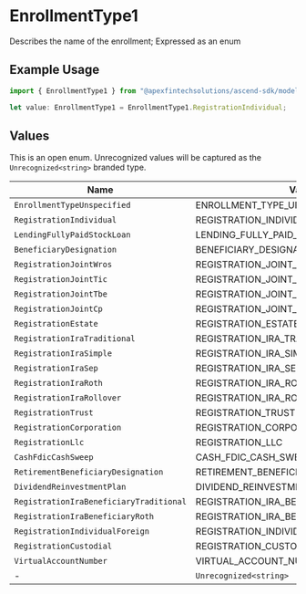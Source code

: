 # EnrollmentType1

Describes the name of the enrollment; Expressed as an enum

## Example Usage

```typescript
import { EnrollmentType1 } from "@apexfintechsolutions/ascend-sdk/models/components";

let value: EnrollmentType1 = EnrollmentType1.RegistrationIndividual;
```

## Values

This is an open enum. Unrecognized values will be captured as the `Unrecognized<string>` branded type.

| Name                                     | Value                                    |
| ---------------------------------------- | ---------------------------------------- |
| `EnrollmentTypeUnspecified`              | ENROLLMENT_TYPE_UNSPECIFIED              |
| `RegistrationIndividual`                 | REGISTRATION_INDIVIDUAL                  |
| `LendingFullyPaidStockLoan`              | LENDING_FULLY_PAID_STOCK_LOAN            |
| `BeneficiaryDesignation`                 | BENEFICIARY_DESIGNATION                  |
| `RegistrationJointWros`                  | REGISTRATION_JOINT_WROS                  |
| `RegistrationJointTic`                   | REGISTRATION_JOINT_TIC                   |
| `RegistrationJointTbe`                   | REGISTRATION_JOINT_TBE                   |
| `RegistrationJointCp`                    | REGISTRATION_JOINT_CP                    |
| `RegistrationEstate`                     | REGISTRATION_ESTATE                      |
| `RegistrationIraTraditional`             | REGISTRATION_IRA_TRADITIONAL             |
| `RegistrationIraSimple`                  | REGISTRATION_IRA_SIMPLE                  |
| `RegistrationIraSep`                     | REGISTRATION_IRA_SEP                     |
| `RegistrationIraRoth`                    | REGISTRATION_IRA_ROTH                    |
| `RegistrationIraRollover`                | REGISTRATION_IRA_ROLLOVER                |
| `RegistrationTrust`                      | REGISTRATION_TRUST                       |
| `RegistrationCorporation`                | REGISTRATION_CORPORATION                 |
| `RegistrationLlc`                        | REGISTRATION_LLC                         |
| `CashFdicCashSweep`                      | CASH_FDIC_CASH_SWEEP                     |
| `RetirementBeneficiaryDesignation`       | RETIREMENT_BENEFICIARY_DESIGNATION       |
| `DividendReinvestmentPlan`               | DIVIDEND_REINVESTMENT_PLAN               |
| `RegistrationIraBeneficiaryTraditional`  | REGISTRATION_IRA_BENEFICIARY_TRADITIONAL |
| `RegistrationIraBeneficiaryRoth`         | REGISTRATION_IRA_BENEFICIARY_ROTH        |
| `RegistrationIndividualForeign`          | REGISTRATION_INDIVIDUAL_FOREIGN          |
| `RegistrationCustodial`                  | REGISTRATION_CUSTODIAL                   |
| `VirtualAccountNumber`                   | VIRTUAL_ACCOUNT_NUMBER                   |
| -                                        | `Unrecognized<string>`                   |